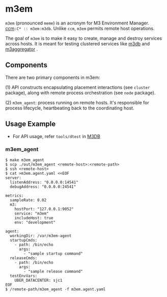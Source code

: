 m3em
==============================================================================================

`m3em` (pronounced `meme`) is an acronym for M3 Environment Manager. [ccm](https://github.com/pcmanus/ccm)`:C* :: m3em:m3db`. Unlike `ccm`, `m3em` permits remote host operations.

The goal of `m3em` is to make it easy to create, manage and destroy services across hosts. It is meant for testing clustered services like [m3db](https://github.com/m3db/m3) and [m3aggregator](https://github.com/m3db/m3) .

## Components
There are two primary components in m3em:

(1) API constructs encapsulating placement interactions (see `cluster` package), along with remote process orchestration (see `node` package).

(2) `m3em_agent`: process running on remote hosts. It's responsible for process lifecycle, heartbeating back to the coordinating host.

## Usage Example
- For API usage, refer `tools/dtest` in [M3DB](https://github.com/m3db/m3)

### m3em_agent

```
$ make m3em_agent
$ scp ./out/m3em_agent <remote-host>:<remote-path>
$ ssh <remote-host>
$ cat >m3em.agent.yaml <<EOF
server:
  listenAddress: "0.0.0.0:14541"
  debugAddress: "0.0.0.0:24541"

metrics:
  sampleRate: 0.02
  m3:
    hostPort: "127.0.0.1:9052"
    service: "m3em"
    includeHost: true
    env: "development"

agent:
  workingDir: /var/m3em-agent
  startupCmds:
    - path: /bin/echo
      args:
        - "sample startup command"
  releaseCmds:
    - path: /bin/echo
      args:
        - "sample release command"
  testEnvVars:
    UBER_DATACENTER: sjc1
EOF
$ /remote-path/m3em_agent -f m3em.agent.yaml
```
